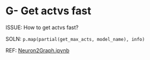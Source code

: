 # G- Get actvs fast

ISSUE: How to get actvs fast?

SOLN: `p.map(partial(get_max_acts, model_name), info)`

REF: [Neuron2Graph.ipynb](https://www.notion.so/Neuron2Graph-ipynb-1194a0bf97744b3ab86b19fc9d0bbd06?pvs=21)